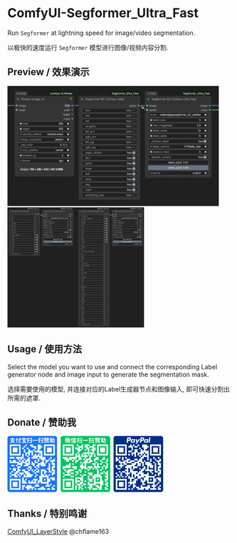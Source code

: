 # ComfyUI-Segformer_Ultra_Fast
Run `Segformer` at lightning speed for image/video segmentation.  

以极快的速度运行 `Segformer` 模型进行图像/视频内容分割.  

## Preview / 效果演示
<p>
<img alt="preview1" src="./img/preview1.png" height="270"/>
<img alt="preview2" src="./img/preview2.png" height="270"/>
</p>

## Usage / 使用方法
Select the model you want to use and connect the corresponding Label generator node and image input to generate the segmentation mask.  

选择需要使用的模型, 并连接对应的Label生成器节点和图像输入, 即可快速分割出所需的遮罩.

## Donate / 赞助我
<img alt="donate" src="./img/donate.png" width="350"/>

## Thanks / 特别鸣谢
[ComfyUI_LayerStyle](https://github.com/chflame163/ComfyUI_LayerStyle) @chflame163
